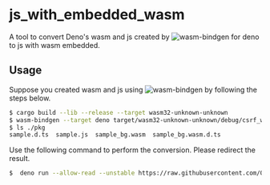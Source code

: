 # js_with_embedded_wasm

A tool to convert Deno's wasm and js created by ![wasm-bindgen](https://github.com/rustwasm/wasm-bindgen) for deno to js with wasm embedded.

## Usage

Suppose you created wasm and js using ![wasm-bindgen](https://github.com/rustwasm/wasm-bindgen) by following the steps below.

```sh 
$ cargo build --lib --release --target wasm32-unknown-unknown
$ wasm-bindgen --target deno target/wasm32-unknown-unknown/debug/csrf_wasm.wasm --out-dir ./pkg
$ ls ./pkg
sample.d.ts  sample.js  sample_bg.wasm  sample_bg.wasm.d.ts
```

Use the following command to perform the conversion.
Please redirect the result.

```sh
$  deno run --allow-read --unstable https://raw.githubusercontent.com/Octo8080/js_with_embedded_wasm/main/cli.ts --wasm-file=./pkg/sample_bg.wasm --js-file=./pkg/sample.js > ./pkg/sample_with_bin.js
```

